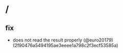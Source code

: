 # /

## fix

* does not read the result properly (@euro20179) (2f90476a5494195ae3eeee1a798c2f3ecf53585a)


